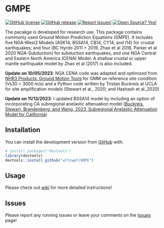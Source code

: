 
<!-- README.md is generated from README.Rmd. Please edit that file -->

# GMPE

<!-- badges: start -->

[![GitHub
license](https://img.shields.io/badge/License-MIT-green.svg)](https://github.com/wltcwpf/GMPE/blob/master/LICENSE.md)
[![GitHub
release](https://img.shields.io/badge/Release-v1.0.0-blue.svg)](https://github.com/wltcwpf/GMPE/releases)
[![Report
Issues!](https://img.shields.io/badge/Report%20Issues-Here-1abc9c.svg)](https://github.com/wltcwpf/GMPE/issues)
[![Open Source?
Yes!](https://img.shields.io/badge/Open%20Source-Yes-green.svg)](https://github.com/wltcwpf/GMPE)
<!-- badges: end -->

The pacakge is developed for research use. This package contains
commonly used Ground Motion Prediction Equations (GMPE). It includes
five NGA-West2 Models (ASK14, BSSA14, CB14, CY14, and I14) for crustal
earthquakes; and four (BC Hyrdo 2011 + 2019, Zhao et al 2016, Parker et
al 2020 NGA-Subduction) for subduction earthquakes, and one NGA Central
and Eastern North America (CENA) Model. A shallow crustal or upper
mantle earthquake model by Zhao et al (2017) is also included.

**Update on 10/05/2023**: NGA CENA code was adapted and optimized from
[NHR3 Products: Ground Motion
Tools](https://www.risksciences.ucla.edu/nhr3/ngaeast-gmtools) for GMM
on reference site condition (Vs30 = 3000 m/s) and a Python code written
by Tristan Buckreis at UCLA for site amplification models (Stewart et
al., 2020; and Hashash et al.,2020)

**Update on 11/13/2023**: I updated BSSA14 model by including an option
of incorporating CA subregional anelastic attenuation model ([Buckreis,
Stewart, Brandenberg, and Wang, 2023, Subregional Anelastic Attenuation
Model for California](https://doi.org/10.1785/0120220173))

## Installation

You can install the development version from
[GitHub](https://github.com/) with:

``` r
# install.packages("devtools")
library(devtools)
devtools::install_github("wltcwpf/GMPE")
```

## Usage

Please check out [wiki](https://github.com/wltcwpf/GMPE/wiki) for more
detailed instructions!

## Issues

Please report any running issues or leave your comments on the
[Issues](https://github.com/wltcwpf/GMPE/issues) page!
